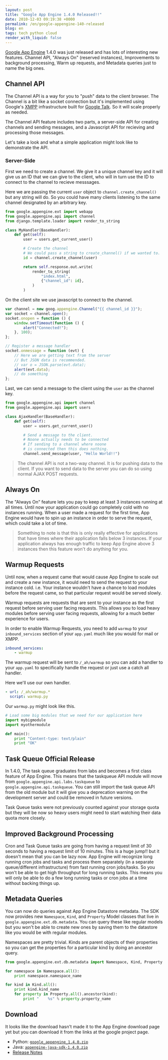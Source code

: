 ```yaml
---
layout: post
title: "Google App Engine 1.4.0 Released!!"
date: 2010-12-03 09:19:38 +0000
permalink: /en/google-appengine-140-released
blog: en
tags: tech python cloud
render_with_liquid: false
---
```


[Google App Engine](http://code.google.com/appengine/) 1.4.0 was just released and has lots of interesting new features. Channel API, "Always On" (reserved instances), Improvements to background processing, Warm up requests, and Metadata queries just to name the big ones.

## Channel API

The Channel API is a way for you to "push" data to the client browser. The Channel is a bit like a socket connection but it's implemented using Google's [XMPP](http://en.wikipedia.org/wiki/Extensible_Messaging_and_Presence_Protocol) infrastructure built for [Google Talk](http://www.google.com/talk/). So it will scale properly as needed.

The Channel API feature includes two parts, a server-side API for creating channels and sending messages, and a Javascript API for recieving and processing those messages.

Let's take a look and what a simple application might look like to demonstrate the API.

### Server-Side

First we need to create a channel. We give it a unique channel key and it will give us an ID that we can give to the client, who will in turn use the ID to connect to the channel to recieve messsages.

Here we are passing the current `user` object to `channel.create_channel()` but any string will do. So you could have many clients listening to the same channel designated by an arbitrary
key.

```python
from google.appengine.ext import webapp
from google.appengine.api import channel
from django.template.loader import render_to_string

class MyHandler(BaseHandler):
    def get(self):
        user = users.get_current_user()

        # Create the channel
        # We could pass a string to create_channel() if we wanted to.
        id = channel.create_channel(user)

        return self.response.out.write(
            render_to_string(
                "index.html",
                {"channel_id": id},
            )
        )
```

On the client site we use javascript to connect to the channel.

```javascript
var channel = new goog.appengine.Channel("{{ channel_id }}");
var socket = channel.open();
socket.onopen = function () {
    window.setTimeout(function () {
        alert("Connected!");
    }, 100);
};

// Register a message handler
socket.onmessage = function (evt) {
    // Here we are getting text from the server
    // But JSON data is recommended.
    // var o = JSON.parse(evt.data);
    alert(evt.data);
    // do something
};
```

Last, we can send a message to the client using the `user` as the channel key.

```python
from google.appengine.api import channel
from google.appengine.api import users

class AjaxHandler(BaseHandler):
    def get(self):
        user = users.get_current_user()

        # Send a message to the client.
        # Noone actually needs to be connected
        # If sending to a channel where noone
        # is connected then this does nothing.
        channel.send_message(user, "Hello World!!")
```

> The channel API is not a two-way channel. It is for pushing data to the client. If you want to send data to the server you can do so using normal AJAX POST requests.

## Always On

The "Always On" feature lets you pay to keep at least 3 instances running at all
times. Until now your application could go completely cold with no instances
running. When a user made a request for the first time, App Engine would have to
spin up an instance in order to serve the request, which could take a lot of
time.

> Something to note is that this is only really effective for applications that
> have times where their application falls below 3 instances. If your
> application always has enough traffic to keep App Engine above 3 instances
> then this feature won't do anything for you.

## Warmup Requests

Until now, when a request came that would cause App Engine to scale out and
create a new instance, it would need to send the request to your instance cold.
i.e. Your instance wouldn't have a chance to load modules before the request
came, so that particular request would be served slowly.

Warmup requests are requests that are sent to your instance as the first request
before serving user facing requests. This allows you to load heavy modules
before serving user facing requests, allowing for a much better experience for
users.

In order to enable Warmup Requests, you need to add `warmup` to your `inbound_services` section of your `app.yaml` much like you would for mail or XMPP.

```yaml
inbound_services:
    - warmup
```

The warmup request will be sent to `/_ah/warmup` so you can add a handler to your `app.yaml` to specifically handle the request or just use a catch all handler.

Here we'll use our own handler.

```yaml
- url: /_ah/warmup.*
  script: warmup.py
```

Our `warmup.py` might look like this.

```python
# Load some big modules that we need for our application here
import mybigmodule
import myothermodule

def main():
    print "Content-type: text/plain"
    print "OK"
```

## Task Queue Official Release

In 1.4.0, The task queue graduates from labs and becomes a first class feature
of App Engine. This means that the taskqueue API module will move from
`google.appengine.api.labs.taskqueue` to `google.appengine.api.taskqueue`. You
can still import the task queue API from the old module but it will give you a
deprecation warning on the development server and could be removed in future
versions.

Task Queue tasks were not previously counted against your storage quota but they
will be now so heavy users might need to start watching their data quota more
closely.

## Improved Background Processing

Cron and Task Queue tasks are going from having a request limit of 30 seconds to
having a request limit of 10 minutes. This is a huge jump\!\! but it doesn't
mean that you can be lazy now. App Engine will recognize long running cron jobs
and tasks and process them separately (in a separate queue/different
infrastructure) from fast running cron jobs/tasks. So you won't be able to get
high throughput for long running tasks. This means you will only be able to do a
few long running tasks or cron jobs at a time without backing things up.

## Metadata Queries

You can now do queries against App Engine Datastore metadata. The SDK now
provides new `Namespace`, `Kind`, and `Property` Model classes that live in
`google.appengine.ext.db.metadata`. You can query these like regular models but
you won't be able to create new ones by saving them to the datastore like you
would be with regular modules.

Namespaces are pretty trivial. Kinds are parent objects of their properties so you can get the properties for a particular kind by doing an ancestor query.

```python
from google.appengine.ext.db.metadata import Namespace, Kind, Property

for namespace in Namespace.all():
    print namespace.namespace_name

for kind in Kind.all():
    print kind.kind_name
    for property in Property.all().ancestor(kind):
        print "    %s" % property.property_name
```

## Download

It looks like the download hasn't made it to the App Engine download page yet
but you can download it from the links at the google project page.

- Python: [`google_appengine_1.4.0.zip`](http://code.google.com/p/googleappengine/downloads/detail?name=google_appengine_1.4.0.zip)
- Java: [`appengine-java-sdk-1.4.0.zip`](http://code.google.com/p/googleappengine/downloads/detail?name=appengine-java-sdk-1.4.0.zip)
- [Release Notes](http://code.google.com/p/googleappengine/wiki/SdkReleaseNotes)
